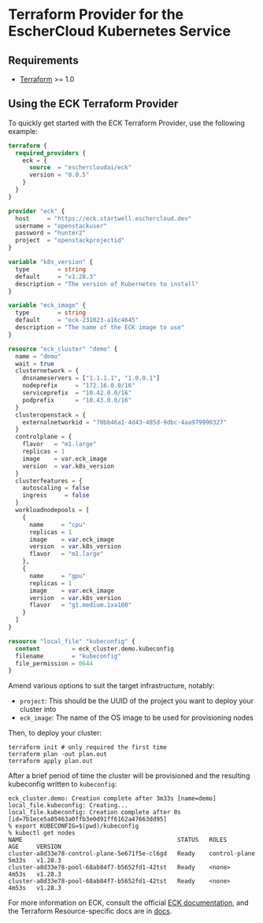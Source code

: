 # Terraform Provider for the EscherCloud Kubernetes Service

## Requirements

- [Terraform](https://developer.hashicorp.com/terraform/downloads) >= 1.0

## Using the ECK Terraform Provider

To quickly get started with the ECK Terraform Provider, use the following example:

```tf
terraform {
  required_providers {
    eck = {
      source  = "eschercloudai/eck"
      version = "0.0.5"
    }
  }
}

provider "eck" {
  host     = "https://eck.startwell.eschercloud.dev"
  username = "openstackuser"
  password = "hunter2"
  project  = "openstackprojectid"
}

variable "k8s_version" {
  type        = string
  default     = "v1.28.3"
  description = "The version of Kubernetes to install"
}

variable "eck_image" {
  type        = string
  default     = "eck-231023-a16c4645"
  description = "The name of the ECK image to use"
}

resource "eck_cluster" "demo" {
  name = "demo"
  wait = true
  clusternetwork = {
    dnsnameservers = ["1.1.1.1", "1.0.0.1"]
    nodeprefix     = "172.16.0.0/16"
    serviceprefix  = "10.42.0.0/16"
    podprefix      = "10.43.0.0/16"
  }
  clusteropenstack = {
    externalnetworkid = "70bb46a1-4d43-485d-9dbc-4aa979990327"
  }
  controlplane = {
    flavor   = "m1.large"
    replicas = 1
    image    = var.eck_image
    version  = var.k8s_version
  }
  clusterfeatures = {
    autoscaling = false
    ingress     = false
  }
  workloadnodepools = [
    {
      name     = "cpu"
      replicas = 1
      image    = var.eck_image
      version  = var.k8s_version
      flavor   = "m1.large"
    },
    {
      name     = "gpu"
      replicas = 1
      image    = var.eck_image
      version  = var.k8s_version
      flavor   = "g1.medium.1xa100"
    }
  ]
}

resource "local_file" "kubeconfig" {
  content         = eck_cluster.demo.kubeconfig
  filename        = "kubeconfig"
  file_permission = 0644
}

```

Amend various options to suit the target infrastructure, notably:
* `project`: This should be the UUID of the project you want to deploy your cluster into
* `eck_image`: The name of the OS image to be used for provisioning nodes

Then, to deploy your cluster:

```
terraform init # only required the first time
terraform plan -out plan.out
terraform apply plan.out
```

After a brief period of time the cluster will be provisioned and the resulting kubeconfig written to `kubeconfig`:

```
eck_cluster.demo: Creation complete after 3m33s [name=demo]
local_file.kubeconfig: Creating...
local_file.kubeconfig: Creation complete after 0s [id=7b1ece5a85463a0ffb3e0d91ff6162a47663dd95]
% export KUBECONFIG=$(pwd)/kubeconfig
% kubectl get nodes
NAME                                            STATUS   ROLES           AGE     VERSION
cluster-a8d33e78-control-plane-5e671f5e-cl6gd   Ready    control-plane   5m33s   v1.28.3
cluster-a8d33e78-pool-68ab84f7-b5652fd1-42tst   Ready    <none>          4m53s   v1.28.3
cluster-a8d33e78-pool-68ab84f7-b5652fd1-42tst   Ready    <none>          4m53s   v1.28.3
```

For more information on ECK, consult the official [ECK documentation](https://docs.eschercloud.ai/Kubernetes/), and the Terraform Resource-specific docs are in [docs](./docs).